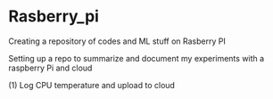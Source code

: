 # Rasberry_pi
Creating a repository of codes and ML stuff on Rasberry PI

Setting up a repo to summarize and document my experiments with a raspberry Pi and cloud


(1) Log CPU temperature and upload to cloud
